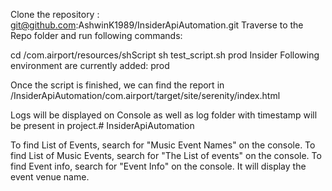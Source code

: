 Clone the repository : git@github.com:AshwinK1989/InsiderApiAutomation.git Traverse to the Repo folder and run following commands:

cd /com.airport/resources/shScript
sh test_script.sh prod Insider
Following environment are currently added: prod

Once the script is finished, we can find the report in /InsiderApiAutomation/com.airport/target/site/serenity/index.html

Logs will be displayed on Console as well as log folder with timestamp will be present in project.# InsiderApiAutomation

To find List of Events, search for "Music Event Names" on the console.
To find List of Music Events, search for "The List of events" on the console.
To find Event info, search for "Event Info" on the console. It will display the event venue name.
